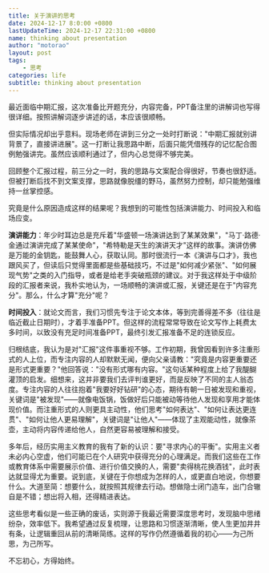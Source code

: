 ```yaml
---
title: 关于演讲的思考
date: 2024-12-17 8:0:00 +0800
lastUpdateTime: 2024-12-17 22:31:00 +0800
name: thinking about presentation
author: "motorao"
layout: post
tags: 
    - 思考
categories: life
subtitle: thinking about presentation
---
```

    
最近面临中期汇报，这次准备比开题充分，内容完备，PPT备注里的讲解词也写得很详细。按照讲解词逐步讲述的话，本应该很顺畅。

但实际情况却出乎意料。现场老师在讲到三分之一处时打断说："中期汇报就别讲背景了，直接讲进展"。这一打断让我思路中断，后面只能凭借残存的记忆配合图例勉强讲完。虽然应该顺利通过了，但内心总觉得不够完美。

回顾整个汇报过程，前三分之一时，我的思路与文案配合得很好，节奏也很舒适。但被打断后找不到文案支撑，思路就像脱缰的野马，虽然努力控制，却只能勉强维持一丝掌控感。

究竟是什么原因造成这样的结果呢？我想到的可能性包括演讲能力、时间投入和临场应变。

**演讲能力**：年少时耳边总是充斥着"华盛顿一场演讲达到了某某效果"，"马丁·路德·金通过演讲完成了某某使命"，"希特勒是天生的演讲天才"这样的故事。演讲仿佛是万能的金钥匙，能鼓舞人心，获取认同。那时很流行一本《演讲与口才》，我也跟风买了，但读后只觉得里面都是些基础技巧，不过是"如何减少紧张"、"如何展现气势"之类的入门指导，或者是给老手突破瓶颈的建议。对于我这样处于中级阶段的汇报者来说，我朴实地认为，一场顺畅的演讲或汇报，关键还是在于"内容充分"。那么，什么才算"充分"呢？

**时间投入**：就论文而言，我们习惯先专注于论文本体，等到完善得差不多（往往是临近截止日期时），才着手准备PPT。但这样的流程常常导致在论文写作上耗费太多时间，以致没有充足时间准备PPT，最终引发汇报准备不足的连锁反应。

归根结底，我认为是对"汇报"这件事重视不够。工作初期，我曾因看到许多注重形式的人上位，而专注内容的人却默默无闻，便向父亲请教："究竟是内容更重要还是形式更重要？"他回答说："没有形式哪有内容。"这句话某种程度上给了我醍醐灌顶的启发。细想来，这并非要我们去评判谁更好，而是反映了不同的主人翁态度。专注内容的人往往抱着"我要好好钻研"的心态，期待有朝一日被发现和重视，关键词是"被发现"——就像电饭锅，饭做好后只能被动等待他人发现和享用才能体现价值。而注重形式的人则更具主动性，他们思考"如何表达"、"如何让表达更连贯"、"如何让他人更易理解"，关键词是"让他人"——体现了主观能动性，就像茶壶，主动将内容传递给他人，自然更容易被理解和接受。

多年后，经历实用主义教育的我有了新的认识：要"寻求内心的平衡"。实用主义者未必内心空虚，他们可能已在个人研究中获得充分的心理满足。而我们这些在工作或教育体系中需要展示价值、进行价值交换的人，需要"卖得桃花换酒钱"，此时表达就显得尤为重要。说到底，关键在于你想成为怎样的人，或更直白地说，你想要什么。大道至简：想要什么，就按照其规律去行动。想做隐士闭门造车，出门合辙自是不错；想出将入相，还得精进表达。

这些思考看似是一些正确的废话，实则源于我最近需要深度思考时，发现脑中思绪纷杂，效率低下。我希望通过反复梳理，让思路和习惯逐渐清晰，使人生更加井井有条，让逻辑重回从前的清晰简练。这样的写作仍然遵循着我的初心——为己所思，为己所写。

不忘初心，方得始终。
